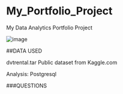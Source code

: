 # My_Portfolio_Project
My Data Analytics Portfolio Project

![image](https://github.com/Biffen-Rotich/My_Portfolio_Project/assets/142726672/9441867b-1550-433d-8849-3c52d0a13333)


##DATA USED

dvtrental.tar Public dataset from Kaggle.com

Analysis: Postgresql

###QUESTIONS 

